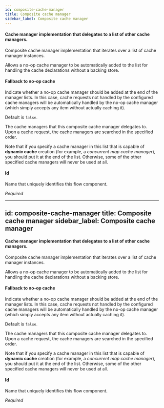 ```yaml
---
id: composite-cache-manager
title: Composite cache manager
sidebar_label: Composite cache manager
---
```

#### Cache manager implementation that delegates to a list of other cache managers.
Composite cache manager implementation that iterates over a list of cache manager instances.

Allows a no-op cache manager to be automatically added to the list for handling the cache declarations without a backing store.

#### Fallback to no-op cache
Indicate whether a no-op cache manager should be added at the end of the manager lists. In this case, cache requests not handled by the configured cache managers will be automatically handled by the no-op cache manager (which simply accepts any item without actually caching it).

Default is <code>false</code>.


The cache managers that this composite cache manager delegates to. Upon a cache request, the cache managers are searched in the specified order.

Note that if you specify a cache manager in this list that is capable of <b>dynamic cache</b> creation (for example, a <i>concurrent map cache manager</i>), you should put it at the end of the list. Otherwise, some of the other specified cache managers will never be used at all.

#### Id
Name that uniquely identifies this flow component.

<i>Required</i>

---
id: composite-cache-manager
title: Composite cache manager
sidebar_label: Composite cache manager
---
#### Cache manager implementation that delegates to a list of other cache managers.
Composite cache manager implementation that iterates over a list of cache manager instances.

Allows a no-op cache manager to be automatically added to the list for handling the cache declarations without a backing store.

#### Fallback to no-op cache
Indicate whether a no-op cache manager should be added at the end of the manager lists. In this case, cache requests not handled by the configured cache managers will be automatically handled by the no-op cache manager (which simply accepts any item without actually caching it).

Default is <code>false</code>.


The cache managers that this composite cache manager delegates to. Upon a cache request, the cache managers are searched in the specified order.

Note that if you specify a cache manager in this list that is capable of <b>dynamic cache</b> creation (for example, a <i>concurrent map cache manager</i>), you should put it at the end of the list. Otherwise, some of the other specified cache managers will never be used at all.

#### Id
Name that uniquely identifies this flow component.

<i>Required</i>

